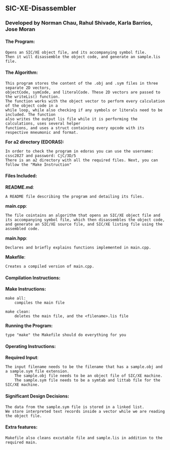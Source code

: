<!-----------------------------------------------------------------
 Names:  Norman Chau (818115643), Rahul Shivade (822701861), Karla Barrios (823557131), Jose Moran (822973262)
 Project:  Programming Assignment 1 - SIC-XE-Disassembler
 File: README.md
 Notes:    Program takes two inputs, .obj file and .sym file (IN THAT ORDER),  and converts it into one output, an .lis file.
                All input/output files are in .txt format for convenience.
--------------------------------------------------------------------->

## SIC-XE-Disassembler
### Developed by Norman Chau, Rahul Shivade, Karla Barrios, Jose Moran



#### The Program:
    Opens an SIC/XE object file, and its accompanying symbol file.
    Then it will disassemble the object code, and generate an sample.lis file.

#### The Algorithm:

    This program stores the content of the .obj and .sym files in three separate 2D vectors,
    objectCode, symCode, and literalCode. These 2D vectors are passed to the writeLis() function.
    The function works with the object vector to perform every calculation of the object code in a
    while loop, while also checking if any symbols or literals need to be included. The function
    also writes the output lis file while it is performing the calculations, uses several helper
    functions, and uses a struct containing every opcode with its respective mneumonic and format.

    

**For a2 directory (EDORAS):**

    In order to check the program in edoras you can use the username: cssc2827 and password: CjC/3D/5
    There is an a2 directory with all the required files. Next, you can follow the "Make Instruction"

#### Files Included:
**README.md**:

    A README file describing the program and detailing its files.

**main.cpp**:

    The file cointains an algorithm that opens an SIC/XE object file and its accompanying symbol file, which then disassembles the object code, and generate an SIC/XE source file, and SIC/XE listing file using the assembled code.

**main.hpp**:

    Declares and briefly explains functions implemented in main.cpp.

**Makefile**:

    Creates a compiled version of main.cpp.

#### Compilation Instructions:



**Make Instructions:**

    make all:
    	compiles the main file

    make clean:
    	deletes the main file, and the <filename>.lis file


**Running the Program:**
    
    type "make" the Makefile should do everything for you


#### Operating Instructions:
**Required Input**:

    The input filename needs to be the filename that has a sample.obj and a sample.sym file extension.
        The sample.obj file needs to be an object file of SIC/XE machine.
        The sample.sym file needs to be a symtab and littab file for the SIC/XE machine.

#### Significant Design Decisions:
    The data from the sample.sym file is stored in a linked list.
    We store interpreted text records inside a vector while we are reading the object file.

#### Extra features:

    Makefile also cleans excutable file and sample.lis in addition to the required main.

<!-----------------------------------------[ EOF: README.md ]--------------------------------->
